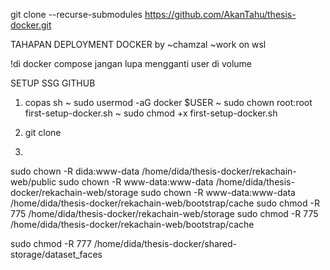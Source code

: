 git clone --recurse-submodules https://github.com/AkanTahu/thesis-docker.git

TAHAPAN DEPLOYMENT DOCKER by ~chamzal ~work on wsl

!di docker compose jangan lupa mengganti user di volume

SETUP SSG GITHUB

1. copas sh
	~ sudo usermod -aG docker $USER
	~ sudo chown root:root first-setup-docker.sh
	~ sudo chmod +x first-setup-docker.sh

2. git clone

3.
sudo chown -R dida:www-data /home/dida/thesis-docker/rekachain-web/public
sudo chown -R www-data:www-data /home/dida/thesis-docker/rekachain-web/storage
sudo chown -R www-data:www-data /home/dida/thesis-docker/rekachain-web/bootstrap/cache
sudo chmod -R 775 /home/dida/thesis-docker/rekachain-web/storage
sudo chmod -R 775 /home/dida/thesis-docker/rekachain-web/bootstrap/cache

sudo chmod -R 777 /home/dida/thesis-docker/shared-storage/dataset_faces
	